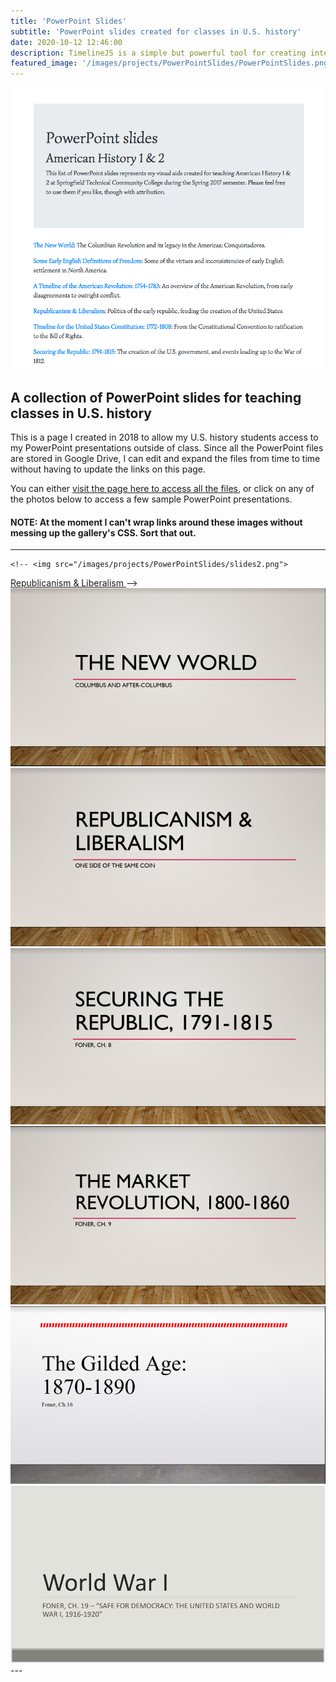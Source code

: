 ```yaml
---
title: 'PowerPoint Slides'
subtitle: 'PowerPoint slides created for classes in U.S. history'
date: 2020-10-12 12:46:00
description: TimelineJS is a simple but powerful tool for creating interactive timelines that can be embedded in your web pages and LMS modules.
featured_image: '/images/projects/PowerPointSlides/PowerPointSlides.png'
---
```


![Screenshot of the PowerPoint Slides page](/images/projects/PowerPointSlides/PowerPointSlides.png)

## A collection of PowerPoint slides for teaching classes in U.S. history

This is a page I created in 2018 to allow my U.S. history students access to my PowerPoint presentations outside of class. Since all the PowerPoint files are stored in Google Drive, I can edit and expand the files from time to time without having to update the links on this page.

You can either [visit the page here to access all the files](https://pulamusic.github.io/PowerPointSlides.html), or click on any of the photos below to access a few sample PowerPoint presentations.

#### NOTE: At the moment I can't wrap links around these images without messing up the gallery's CSS. Sort that out.

---
<div class="gallery" data-columns="3">
<!--
  <figure>
    <img src="/images/projects/PowerPointSlides/slides1.png" alt="The New World">
    <a href="https://drive.google.com/file/d/0B5cgBL0rA89DV1dfb1pUQjhYQkU/view" target="_blank">
      <figcaption>The New World</figcaption>
    </a>
  </figure>

  <figure>
    <img src="/images/projects/PowerPointSlides/slides2.png" alt="Republicanism and Liberalism">
    <a href="https://drive.google.com/file/d/0B5cgBL0rA89DX2hzQnUyR25SX00/view" target="_blank">
      <figcaption>Republicanism &amp; Liberalism</figcaption>
    </a>
  </figure>
-->


	<!-- <img src="/images/projects/PowerPointSlides/slides2.png">
  <a href="https://drive.google.com/file/d/0B5cgBL0rA89DX2hzQnUyR25SX00/view" target="_blank">
    <caption>Republicanism &amp; Liberalism</caption>
  </a> -->

  <img src="/images/projects/PowerPointSlides/slides1.png" alt="The New World">
  <img src="/images/projects/PowerPointSlides/slides2.png" alt="Republicanism and Liberalism">
	<img src="/images/projects/PowerPointSlides/slides3.png" alt="Securing the Republic">
	<img src="/images/projects/PowerPointSlides/slides4.png" alt="The Market Revolution">
  <img src="/images/projects/PowerPointSlides/slides5.png" alt="The Gilded Age">
  <img src="/images/projects/PowerPointSlides/slides6.png" alt="World War I">
</div>
---
